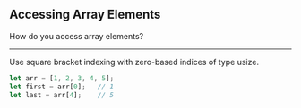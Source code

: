 ## Accessing Array Elements

How do you access array elements?

---

Use square bracket indexing with zero-based indices of type usize.

```rust
let arr = [1, 2, 3, 4, 5];
let first = arr[0];   // 1
let last = arr[4];    // 5
```

